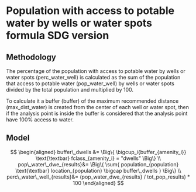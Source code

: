 # Population with access to potable water by wells or water spots formula SDG version

## Methodology

The percentage of the population with access to potable water by wells or water spots (perc_water_well) is calculated as the sum of the population that access to potable water (pop_water_well)  by wells or water spots divided by the total population and multiplied by 100.

To calculate it a buffer (buffer) of the maximum recommended distance (max_dist_water) is created from the center of each well or water spot, then if the analysis point is inside the buffer is considered that the analysis point have 100% access to water.

## Model

```math

\begin{aligned}

buffer\_dwells &= \Big\{ \bigcup_i{buffer_{amenity_i}} \text{\textbar} fclass_{amenity_i} = "dwells" \Big\}

\\

pop\_water\_dwe_{results}&= \Big\{ \sum{ population_{population} \text{\textbar} location_{population} \bigcap buffer\_dwells } \Big\}

\\

perc\_water\_well_{results}&= (pop_water_dwe_{results} / tot_pop_results) * 100

\end{aligned}

```
